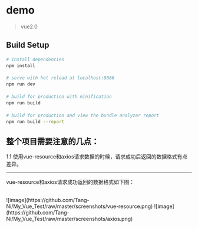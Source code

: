 # demo

> vue2.0

## Build Setup

``` bash
# install dependencies
npm install

# serve with hot reload at localhost:8080
npm run dev

# build for production with minification
npm run build

# build for production and view the bundle analyzer report
npm run build --report
```

## 整个项目需要注意的几点：
1.1  使用vue-resource和axios请求数据的时候，请求成功后返回的数据格式有点差异。
***
 vue-resource和axios请求成功返回的数据格式如下图：
 
 </br>
 ![image](https://github.com/Tang-Ni/My_Vue_Test/raw/master/screenshots/vue-resource.png)  ![image](https://github.com/Tang-Ni/My_Vue_Test/raw/master/screenshots/axios.png)
